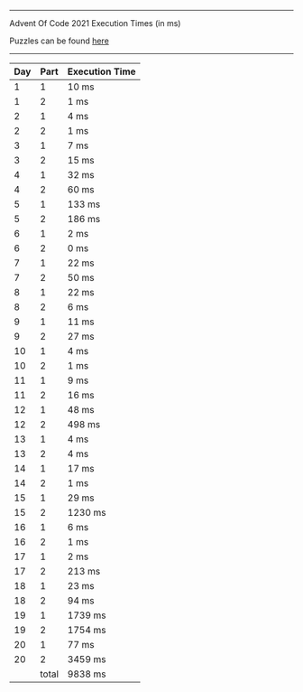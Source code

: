 ****

Advent Of Code 2021 Execution Times (in ms)

Puzzles can be found [here](https://adventofcode.com/2021/)

----

| Day | Part | Execution Time |
| --- | ---- | -------------- |
| 1 | 1 | 10 ms|
| 1 | 2 | 1 ms|
| 2 | 1 | 4 ms|
| 2 | 2 | 1 ms|
| 3 | 1 | 7 ms|
| 3 | 2 | 15 ms|
| 4 | 1 | 32 ms|
| 4 | 2 | 60 ms|
| 5 | 1 | 133 ms|
| 5 | 2 | 186 ms|
| 6 | 1 | 2 ms|
| 6 | 2 | 0 ms|
| 7 | 1 | 22 ms|
| 7 | 2 | 50 ms|
| 8 | 1 | 22 ms|
| 8 | 2 | 6 ms|
| 9 | 1 | 11 ms|
| 9 | 2 | 27 ms|
| 10 | 1 | 4 ms|
| 10 | 2 | 1 ms|
| 11 | 1 | 9 ms|
| 11 | 2 | 16 ms|
| 12 | 1 | 48 ms|
| 12 | 2 | 498 ms|
| 13 | 1 | 4 ms|
| 13 | 2 | 4 ms|
| 14 | 1 | 17 ms|
| 14 | 2 | 1 ms|
| 15 | 1 | 29 ms|
| 15 | 2 | 1230 ms|
| 16 | 1 | 6 ms|
| 16 | 2 | 1 ms|
| 17 | 1 | 2 ms|
| 17 | 2 | 213 ms|
| 18 | 1 | 23 ms|
| 18 | 2 | 94 ms|
| 19 | 1 | 1739 ms|
| 19 | 2 | 1754 ms|
| 20 | 1 | 77 ms|
| 20 | 2 | 3459 ms|
||total|9838 ms|
